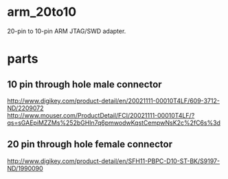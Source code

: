 arm_20to10
=====
20-pin to 10-pin ARM JTAG/SWD adapter.

parts
=====
10 pin through hole male connector
-----
http://www.digikey.com/product-detail/en/20021111-00010T4LF/609-3712-ND/2209072  
http://www.mouser.com/ProductDetail/FCI/20021111-00010T4LF/?qs=sGAEpiMZZMs%252bGHln7q6pmwodwKqstCempwNsK2c%2fC6s%3d  

20 pin through hole female connector
-----
http://www.digikey.com/product-detail/en/SFH11-PBPC-D10-ST-BK/S9197-ND/1990090  
